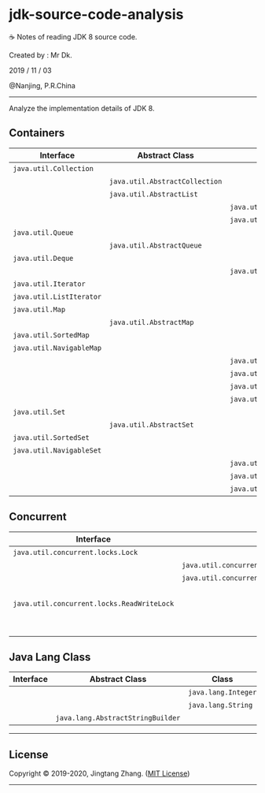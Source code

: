# jdk-source-code-analysis

☕ Notes of reading JDK 8 source code.

Created by : Mr Dk.

2019 / 11 / 03

@Nanjing, P.R.China

---

Analyze the implementation details of JDK 8.

## Containers

| Interface                | Abstract Class                 | Class                       | Link                                                       |
| ------------------------ | ------------------------------ | --------------------------- | ---------------------------------------------------------- |
| `java.util.Collection`   |                                |                             | [link](Interface%20%2d%20java.util.Collection.md)              |
|                          | `java.util.AbstractCollection` |                             | [link](Abstract%20Class%20%2d%20java.util.AbstractCollection.md) |
|                          | `java.util.AbstractList`       |                             | [link](Abstract%20Class%20%2d%20java.util.AbstractList.md)       |
|                          |                                | `java.util.ArrayList`       | [link](Class%20%2d%20java.util.ArrayList.md)                   |
|                          |                                | `java.util.LinkedList`      | [link](Class%20%2d%20java.util.LinkedList.md)                  |
| `java.util.Queue`        |                                |                             | [link](Interface%20%2d%20java.util.Queue.md)                   |
|                          | `java.util.AbstractQueue`      |                             | [link](Abstract%20Class%20%2d%20java.util.AbstractQueue.md)      |
| `java.util.Deque`        |                                |                             | [link](Interface%20%2d%20java.util.Deque.md)                   |
|                          |                                | `java.util.PriorityQueue`   | [link](Class%20%2d%20java.util.PriorityQueue.md)               |
| `java.util.Iterator`     |                                |                             | [link](Interface%20%2d%20java.util.Iterator.md)                |
| `java.util.ListIterator` |                                |                             | [link](Interface%20%2d%20java.util.ListIterator.md)            |
| `java.util.Map`          |                                |                             | [link](Interface%20%2d%20java.util.Map.md)                     |
|                          | `java.util.AbstractMap`        |                             | [link](Abstract%20Class%20%2d%20java.util.AbstractMap.md)        |
| `java.util.SortedMap`    |                                |                             | [link](Interface%20%2d%20java.util.SortedMap.md)               |
| `java.util.NavigableMap` |                                |                             | [link](Interface%20%2d%20java.util.NavigableMap.md)            |
|                          |                                | `java.util.TreeMap`         | [link](Class%20%2d%20java.util.TreeMap.md)                     |
|                          |                                | `java.util.HashMap`         | [link](Class%20%2d%20java.util.HashMap.md)                     |
|                          |                                | `java.util.LinkedHashMap`   | [link](Class%20%2d%20java.util.LinkedHashMap.md)               |
|                          |                                | `java.util.IdentityHashMap` | [link](Class%20%2d%20java.util.IdentityHashMap.md)             |
| `java.util.Set`          |                                |                             | [link](Interface%20%2d%20java.util.Set.md)                     |
|                          | `java.util.AbstractSet`        |                             | [link](Abstract%20Class%20%2d%20java.util.AbstractSet.md)        |
| `java.util.SortedSet`    |                                |                             | [link](Interface%20%2d%20java.util.SortedSet.md)               |
| `java.util.NavigableSet` |                                |                             | [link](Interface%20%2d%20java.util.NavigableSet.md)            |
|                          |                                | `java.util.TreeSet`         | [link](Class%20%2d%20java.util.TreeSet.md)                     |
|                          |                                | `java.util.HashSet`         | [link](Class%20%2d%20java.util.HashSet.md)                     |
|                          |                                | `java.util.LinkedHashSet`   | [link](Class%20%2d%20java.util.LinkedHashSet.md)               |

## Concurrent

| Interface                         | Abstract Class                                           | Class | Link                                                         |
| --------------------------------- | -------------------------------------------------------- | ----- | ------------------------------------------------------------ |
| `java.util.concurrent.locks.Lock` |  |       | [link](Interface%20%2d%20java.util.concurrent.locks.Lock.md) |
|  | `java.util.concurrent.locks.AbstractOwnableSynchronizer` |  | [link](Abstract%20Class%20%2d%20java.util.concurrent.locks.AbstractOwnableSynchronizer.md) |
|  | `java.util.concurrent.locks.AbstractQueuedSynchronizer`  |  | [link](Abstract%20Class%20%2d%20java.util.concurrent.locks.AbstractQueuedSynchronizer.md) |
|  |  | `java.util.concurrent.locks.ReentrantLock` | [link](Class%20%2d%20java.util.concurrent.locks.ReentrantLock.md) |
| `java.util.concurrent.locks.ReadWriteLock` |  |  | [link](Interface%20%2d%20java.util.concurrent.locks.ReadWriteLock.md) |
|  |  | `java.util.concurrent.locks.ReentrantReadWriteLock` | [link](Class%20%2d%20java.util.concurrent.locks.ReentrantReadWriteLock.md) |
|  |  | `java.util.concurrent.atomic.AtomicInteger` | [link](Class%20%2d%20java.util.concurrent.atomic.AtomicInteger.md) |

## Java Lang Class

| Interface | Abstract Class                    | Class               | Link                                                         |
| --------- | --------------------------------- | ------------------- | ------------------------------------------------------------ |
|           |                                   | `java.lang.Integer` | [link](Class%20%2d%20java.lang.Integer.md)                   |
|           |                                   | `java.lang.String`  | [link](Class%20%2d%20java.lang.String.md)                    |
|           | `java.lang.AbstractStringBuilder` |                     | [link](Abstract%20Class%20%2d%20java.lang.AbstractStringBuilder.md) |

---

## License

Copyright © 2019-2020, Jingtang Zhang. ([MIT License](LICENSE))

---

